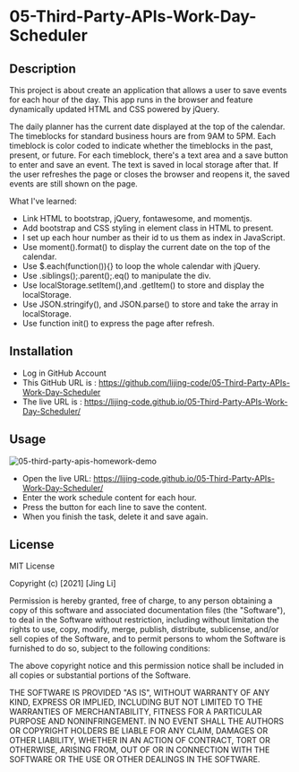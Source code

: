 # 05-Third-Party-APIs-Work-Day-Scheduler

## Description

This project is about create an application that allows a user to save events for each hour of the day. This app runs in the browser and feature dynamically updated HTML and CSS powered by jQuery.

The daily planner has the current date displayed at the top of the calendar. The timeblocks for standard business hours are from 9AM to 5PM. Each timeblock is color coded to indicate whether the timeblocks in the past, present, or future. For each timeblock, there's a text area and a save button to enter and save an event. The text is saved in local storage after that. If the user refreshes the page or closes the browser and reopens it, the saved events are still shown on the page.

What I've learned:

* Link HTML to bootstrap, jQuery, fontawesome, and momentjs.
* Add bootstrap and CSS styling in element class in HTML to present.
* I set up each hour number as their id to us them as index in JavaScript.
* Use moment().format() to display the current date on the top of the calendar. 
* Use $.each(function()){} to loop the whole calendar with jQuery.
* Use .siblings();.parent();.eq() to manipulate the div.
* Use localStorage.setItem(),and .getItem() to store and display the localStorage.
* Use JSON.stringify(), and JSON.parse() to store and take the array in localStorage.
* Use function init() to express the page after refresh.


## Installation
* Log in GitHub Account
* This GitHub URL is : https://github.com/lijing-code/05-Third-Party-APIs-Work-Day-Scheduler
* The live URL is : https://lijing-code.github.io/05-Third-Party-APIs-Work-Day-Scheduler/

## Usage
![05-third-party-apis-homework-demo](https://user-images.githubusercontent.com/68092036/135388030-3307cb26-e3cb-4355-b93e-84e0308a4629.gif)

* Open the live URL:  https://lijing-code.github.io/05-Third-Party-APIs-Work-Day-Scheduler/
* Enter the work schedule content for each hour.
* Press the button for each line to save the content.
* When you finish the task, delete it and save again.

## License
MIT License

Copyright (c) [2021] [Jing Li]

Permission is hereby granted, free of charge, to any person obtaining a copy
of this software and associated documentation files (the "Software"), to deal
in the Software without restriction, including without limitation the rights
to use, copy, modify, merge, publish, distribute, sublicense, and/or sell
copies of the Software, and to permit persons to whom the Software is
furnished to do so, subject to the following conditions:

The above copyright notice and this permission notice shall be included in all
copies or substantial portions of the Software.

THE SOFTWARE IS PROVIDED "AS IS", WITHOUT WARRANTY OF ANY KIND, EXPRESS OR
IMPLIED, INCLUDING BUT NOT LIMITED TO THE WARRANTIES OF MERCHANTABILITY,
FITNESS FOR A PARTICULAR PURPOSE AND NONINFRINGEMENT. IN NO EVENT SHALL THE
AUTHORS OR COPYRIGHT HOLDERS BE LIABLE FOR ANY CLAIM, DAMAGES OR OTHER
LIABILITY, WHETHER IN AN ACTION OF CONTRACT, TORT OR OTHERWISE, ARISING FROM,
OUT OF OR IN CONNECTION WITH THE SOFTWARE OR THE USE OR OTHER DEALINGS IN THE
SOFTWARE.

 
